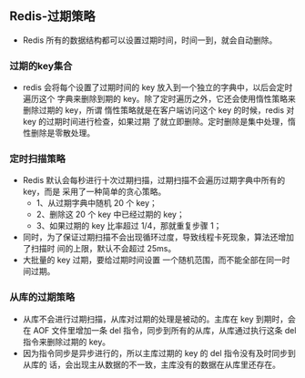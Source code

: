 ## Redis-过期策略

* Redis 所有的数据结构都可以设置过期时间，时间一到，就会自动删除。

### 过期的key集合

* redis 会将每个设置了过期时间的 key 放入到一个独立的字典中，以后会定时遍历这个 字典来删除到期的 key。除了定时遍历之外，它还会使用惰性策略来删除过期的 key，所谓 惰性策略就是在客户端访问这个 key 的时候，redis 对 key 的过期时间进行检查，如果过期 了就立即删除。定时删除是集中处理，惰性删除是零散处理。

### 定时扫描策略

* Redis 默认会每秒进行十次过期扫描，过期扫描不会遍历过期字典中所有的 key，而是 采用了一种简单的贪心策略。 
  * 1、从过期字典中随机 20 个 key； 
  * 2、删除这 20 个 key 中已经过期的 key；
  *  3、如果过期的 key 比率超过 1/4，那就重复步骤 1；
* 同时，为了保证过期扫描不会出现循环过度，导致线程卡死现象，算法还增加了扫描时 间的上限，默认不会超过 25ms。
* 大批量的 key 过期，要给过期时间设置 一个随机范围，而不能全部在同一时间过期。

### 从库的过期策略

* 从库不会进行过期扫描，从库对过期的处理是被动的。主库在 key 到期时，会在 AOF  文件里增加一条 del 指令，同步到所有的从库，从库通过执行这条 del 指令来删除过期的 key。
* 因为指令同步是异步进行的，所以主库过期的 key 的 del 指令没有及时同步到从库的 话，会出现主从数据的不一致，主库没有的数据在从库里还存在。
